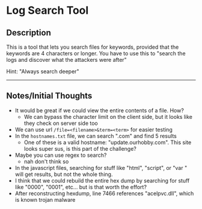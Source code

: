 # Log Search Tool

## Description

This is a tool that lets you search files for keywords, provided that the keywords are 4 characters or longer. You have to use this to "search the logs and discover what the attackers were after"

Hint: "Always search deeper"

-----

## Notes/Initial Thoughts

- It would be great if we could view the entire contents of a file. How?
  - We can bypass the character limit on the client side, but it looks like they check on server side too
- We can use url `/file=<filename>&term=<term>` for easier testing
- In the `hostnames.txt` file, we can search ".com" and find 5 results
  - One of these is a valid hostname: "update.ourhobby.com". This site looks super sus, is this part of the challenge?
- Maybe you can use regex to search?
  - nah don't think so
- In the javascript files, searching for stuff like "html", "script", or "var " will get results, but not the whole thing.
- I think that we could rebuild the entire hex dump by searching for stuff like "0000", "0001", etc... but is that worth the effort?
- After reconstructing hexdump, line 7466 references "acelpvc.dll", which is known trojan malware